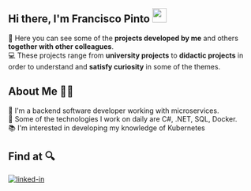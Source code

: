## Hi there, I'm Francisco Pinto <img src="https://media.giphy.com/media/hvRJCLFzcasrR4ia7z/giphy.gif" width="29px" height="29px">

:eyes: Here you can see some of the **projects developed by me** and others **together with other colleagues**.   
:computer: These projects range from **university projects** to **didactic projects** in order to understand and **satisfy curiosity** in some of the themes.

## About Me :raising_hand_man: 

:necktie: I'm a backend software developer working with microservices.   
:hammer: Some of the technologies I work on daily are C#, .NET, SQL, Docker.   
:books: I'm interested in developing my knowledge of Kubernetes
   
## Find at :mag:
[![linked-in](https://img.shields.io/badge/Linked_In-0077B5?style=for-the-badge&logo=LinkedIn&logoColor=white)](https://www.linkedin.com/in/franciscofcpinto/)

<!--
**francisco-pinto/francisco-pinto** is a ✨ _special_ ✨ repository because its `README.md` (this file) appears on your GitHub profile.

Here are some ideas to get you started:

- 🔭 I’m currently working on ...
- 🌱 I’m currently learning ...
- 👯 I’m looking to collaborate on ...
- 🤔 I’m looking for help with ...
- 💬 Ask me about ...
- 📫 How to reach me: ...
- 😄 Pronouns: ...
- ⚡ Fun fact: ...
-->
